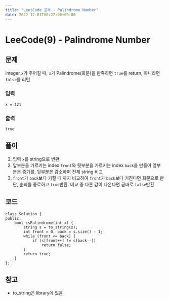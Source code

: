 ```yaml
---
title: "LeetCode 공부 - Palindrome Number"
date: 2022-12-01T00:27:00+09:00
---
```

# LeeCode(9) - Palindrome Number

## 문제
integer `x`가 주어질 때, `x`가 Palindrome(회문)을 만족하면 `true`를 return, 아니라면 `false`를 리턴

### 입력
```
x = 121
```

### 출력
```
true
```

## 풀이
1. 입력 `x`를 string으로 변환
2. 앞부분을 가르키는 index `front`와 뒷부분을 가르키는 index `back`을 만들어 앞부분은 증가를, 뒷부분은 감소하며 전체 string 비교
3. `front`가 `back`보다 커질 때 까지 비교하여 `front`가 `back`보다 커진다면 회문으로 판단, 순회를 종료하고 `true`반환. 비교 중 다른 값이 나온다면 곧바로 `false`반환

## 코드
```
class Solution {
public:
    bool isPalindrome(int x) {
        string s = to_string(x);
        int front = 0, back = s.size() - 1;
        while (front <= back) {
            if (s[front++] != s[back--])
                return false;
        }
        return true;
    }
};
```

## 참고
- to_string은 <string> library에 있음